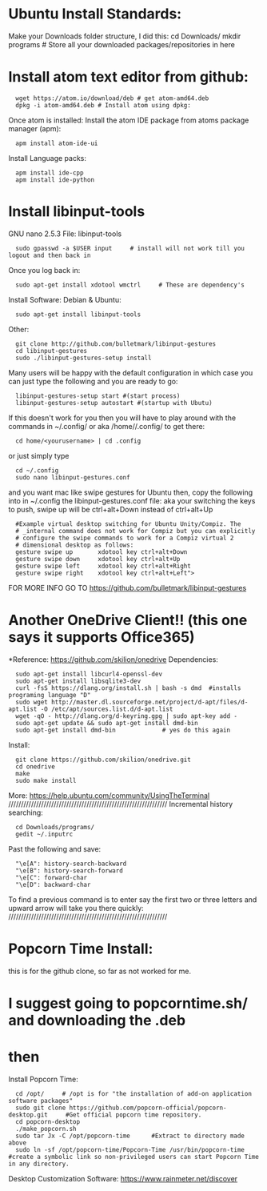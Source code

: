 # Ubuntu Install Standards:
Make your Downloads folder structure, I did this:
      cd Downloads/
      mkdir programs    # Store all your downloaded packages/repositories in here


# Install atom text editor from github:


      wget https://atom.io/download/deb # get atom-amd64.deb
      dpkg -i atom-amd64.deb # Install atom using dpkg:

Once atom is installed:
Install the atom IDE package from atoms package manager (apm):

      apm install atom-ide-ui
Install Language packs:

      apm install ide-cpp
      apm install ide-python

# Install libinput-tools

GNU nano 2.5.3                                                                 File: libinput-tools

      sudo gpasswd -a $USER input     # install will not work till you logout and then back in
Once you log back in:

      sudo apt-get install xdotool wmctrl     # These are dependency's
Install Software:
Debian & Ubuntu:

      sudo apt-get install libinput-tools
Other:

      git clone http://github.com/bulletmark/libinput-gestures
      cd libinput-gestures
      sudo ./libinput-gestures-setup install
Many users will be happy with the default configuration in which case you can just type the following and you are ready to go:

      libinput-gestures-setup start #(start process)
      libinput-gestures-setup autostart #(startup with Ubutu)

If this doesn't work for you then you will have to play around with the commands in ~/.config/ or aka /home/<yourusername>/.config/
to get there:
      
      cd home/<yourusername> | cd .config
or just simply type

      cd ~/.config
      sudo nano libinput-gestures.conf
and you want mac like swipe gestures for Ubuntu then,
copy the following into in ~/.config the libinput-gestures.conf file: aka your switching the keys to push, swipe up will be ctrl+alt+Down instead of ctrl+alt+Up
      
      #Example virtual desktop switching for Ubuntu Unity/Compiz. The
      # _internal command does not work for Compiz but you can explicitly
      # configure the swipe commands to work for a Compiz virtual 2
      # dimensional desktop as follows:
      gesture swipe up       xdotool key ctrl+alt+Down
      gesture swipe down     xdotool key ctrl+alt+Up
      gesture swipe left     xdotool key ctrl+alt+Right
      gesture swipe right    xdotool key ctrl+alt+Left">

FOR MORE INFO GO TO https://github.com/bulletmark/libinput-gestures



# Another OneDrive Client!! (this one says it supports Office365)
*Reference: https://github.com/skilion/onedrive
Dependencies:
      
      sudo apt-get install libcurl4-openssl-dev
      sudo apt-get install libsqlite3-dev
      curl -fsS https://dlang.org/install.sh | bash -s dmd  #installs programing language "D"
      sudo wget http://master.dl.sourceforge.net/project/d-apt/files/d-apt.list -O /etc/apt/sources.list.d/d-apt.list
      wget -qO - http://dlang.org/d-keyring.gpg | sudo apt-key add -
      sudo apt-get update && sudo apt-get install dmd-bin
      sudo apt-get install dmd-bin             # yes do this again

Install:
      
      git clone https://github.com/skilion/onedrive.git
      cd onedrive
      make
      sudo make install


More: https://help.ubuntu.com/community/UsingTheTerminal
///////////////////////////////////////////////////////////////
Incremental history searching:

      cd Downloads/programs/
      gedit ~/.inputrc

Past the following and save:
      
      "\e[A": history-search-backward
      "\e[B": history-search-forward
      "\e[C": forward-char
      "\e[D": backward-char

To find a previous command is to enter say the first two or three letters and upward arrow will take you there quickly:
/////////////////////////////////////////////////////////////// 
# Popcorn Time Install:
this is for the github clone, so far as not worked for me.
# I suggest going to popcorntime.sh/ and downloading the .deb
# then
Install Popcorn Time:
      
      cd /opt/     # /opt is for "the installation of add-on application software packages"
      sudo git clone https://github.com/popcorn-official/popcorn-desktop.git     #Get official popcorn time repository.
      cd popcorn-desktop
      ./make_popcorn.sh
      sudo tar Jx -C /opt/popcorn-time      #Extract to directory made above
      sudo ln -sf /opt/popcorn-time/Popcorn-Time /usr/bin/popcorn-time      #create a symbolic link so non-privileged users can start Popcorn Time in any directory.












Desktop Customization Software:
https://www.rainmeter.net/discover
